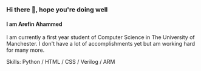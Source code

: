 ### Hi there 👋, hope you're doing well
#### I am Arefin Ahammed
I am currently a first year student of Computer Science in The University of Manchester. I don't have a lot of accomplishments yet but am working hard for many more. 

Skills: Python / HTML / CSS / Verilog / ARM

<!--
**Arfii20/Arfii20** is a ✨ _special_ ✨ repository because its `README.md` (this file) appears on your GitHub profile.

Here are some ideas to get you started:

- 🔭 I’m currently working on ...
- 🌱 I’m currently learning ...
- 👯 I’m looking to collaborate on ...
- 🤔 I’m looking for help with ...
- 💬 Ask me about ...
- 📫 How to reach me: ...
- 😄 Pronouns: ...
- ⚡ Fun fact: ...
-->
